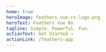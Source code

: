 ```yaml
---
home: true
heroImage: feathers-vue-rx-logo.png
heroText: Feathers Vue Rx
tagline: Simple. Powerful. Fun.
actionText: Get Started →
actionLink: /feathers-app
---
```


